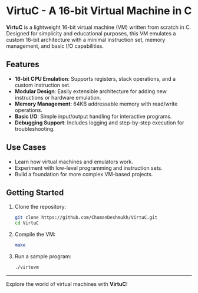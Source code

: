 # VirtuC - A 16-bit Virtual Machine in C  

**VirtuC** is a lightweight 16-bit virtual machine (VM) written from scratch in C. Designed for simplicity and educational purposes, this VM emulates a custom 16-bit architecture with a minimal instruction set, memory management, and basic I/O capabilities.  

## Features  
- **16-bit CPU Emulation**: Supports registers, stack operations, and a custom instruction set.  
- **Modular Design**: Easily extensible architecture for adding new instructions or hardware emulation.  
- **Memory Management**: 64KB addressable memory with read/write operations.  
- **Basic I/O**: Simple input/output handling for interactive programs.  
- **Debugging Support**: Includes logging and step-by-step execution for troubleshooting.  

## Use Cases  
- Learn how virtual machines and emulators work.  
- Experiment with low-level programming and instruction sets.  
- Build a foundation for more complex VM-based projects.  

## Getting Started  
1. Clone the repository:  
   ```sh  
   git clone https://github.com/ChamanDeshmukh/VirtuC.git  
   cd VirtuC  
   ```  
2. Compile the VM:  
   ```sh  
   make
   ```  
3. Run a sample program:  
   ```sh  
   ./virtuvm
   ```  
---  
Explore the world of virtual machines with **VirtuC**!

